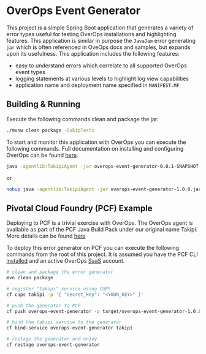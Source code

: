 # OverOps Event Generator
This project is a simple Spring Boot application that generates a variety of error types useful for testing OverOps installations and highlighting features.  This application is similar in purpose the `JavaJam` error generating `jar` which is often referenced in OveOps docs and samples, but expands upon its usefulness.  This application includes the following features:

* easy to understand errors which correlate to all supported OverOps event types
* logging statements at various levels to highlight log view capabilities 
* application name and deployment name specified in `MANIFEST.MF`


## Building & Running
Execute the following commands clean and package the jar:

```bash
./mvnw clean package -DskipTests
```

To start and monitor this application with OverOps you can execute the following commands.  Full documentation on installing and configuring OverOps can be found [here](http://support.overops.com).

```bash
java -agentlib:TakipiAgent -jar overops-event-generator-0.0.1-SNAPSHOT.jar
```
or 

```bash
nohup java -agentlib:TakipiAgent -jar overops-event-generator-1.0.0.jar &
```

## Pivotal Cloud Foundry (PCF) Example
Deploying to PCF is a trivial exercise with OverOps.  The OverOps agent is available as part of the PCF Java Build Pack under our original name Takipi.  More details can be found [here](https://github.com/cloudfoundry/java-buildpack/blob/master/docs/framework-takipi_agent.md)  

To deploy this error generator on PCF you can execute the following commands from the root of this project.  It is assumed you have the PCF CLI [installed](https://docs.cloudfoundry.org/cf-cli/install-go-cli.html) and an active OverOps [SaaS](http://app.overops.com) account.

```bash
# clean and package the error generator
mvn clean package

# register "takipi" service using CUPS
cf cups takipi -p '{ "secret_key": "<YOUR_KEY>" }'

# push the generator to PCF
cf push overops-event-generator -p target/overops-event-generator-1.0.0.jar

# bind the takipi service to the generator
cf bind-service overops-event-generator takipi

# restage the generator and enjoy
cf restage overops-event-generator

```